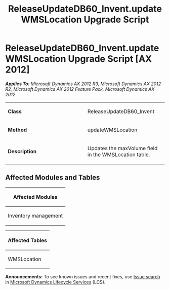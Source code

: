 ﻿---
title: ReleaseUpdateDB60_Invent.updateWMSLocation Upgrade Script
TOCTitle: ReleaseUpdateDB60_Invent.updateWMSLocation Upgrade Script
ms:assetid: f54e5f42-7abf-81a0-6491-5ae4dd7bd5d2
ms:mtpsurl: https://msdn.microsoft.com/en-us/library/JJ737574(v=AX.60)
ms:contentKeyID: 49712267
ms.date: 05/18/2015
mtps_version: v=AX.60
---

# ReleaseUpdateDB60\_Invent.updateWMSLocation Upgrade Script [AX 2012]


_**Applies To:** Microsoft Dynamics AX 2012 R3, Microsoft Dynamics AX 2012 R2, Microsoft Dynamics AX 2012 Feature Pack, Microsoft Dynamics AX 2012_

<table>
<colgroup>
<col style="width: 50%" />
<col style="width: 50%" />
</colgroup>
<tbody>
<tr class="odd">
<td><p><strong>Class</strong></p></td>
<td><p>ReleaseUpdateDB60_Invent</p></td>
</tr>
<tr class="even">
<td><p><strong>Method</strong></p></td>
<td><p>updateWMSLocation</p></td>
</tr>
<tr class="odd">
<td><p><strong>Description</strong></p></td>
<td><p>Updates the maxVolume field in the WMSLocation table.</p></td>
</tr>
</tbody>
</table>


## Affected Modules and Tables

<table>
<colgroup>
<col style="width: 100%" />
</colgroup>
<thead>
<tr class="header">
<th><p>Affected Modules</p></th>
</tr>
</thead>
<tbody>
<tr class="odd">
<td><p>Inventory management</p></td>
</tr>
</tbody>
</table>


<table>
<colgroup>
<col style="width: 100%" />
</colgroup>
<thead>
<tr class="header">
<th><p>Affected Tables</p></th>
</tr>
</thead>
<tbody>
<tr class="odd">
<td><p>WMSLocation</p></td>
</tr>
</tbody>
</table>

  
**Announcements:** To see known issues and recent fixes, use [Issue search](http://go.microsoft.com/fwlink/?linkid=389258) in [Microsoft Dynamics Lifecycle Services](http://go.microsoft.com/fwlink/?linkid=306505) (LCS).


